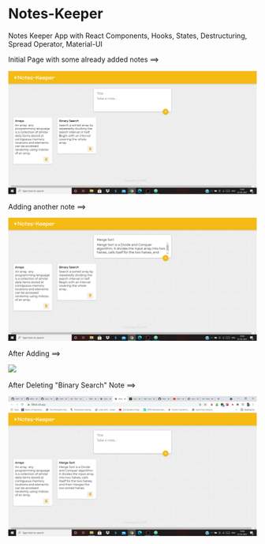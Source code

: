 # Notes-Keeper

Notes Keeper App with React Components, Hooks, States, Destructuring, Spread Operator, Material-UI

Initial Page with some already added notes ==> 

![](images/i1.png)

Adding another note ==>

![](images/i2.png)

After Adding ==>

![](images/i3_LI.png)

After Deleting "Binary Search" Note ==>

![](images/i4.png)




